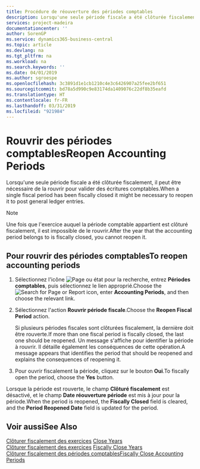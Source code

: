 ```yaml
---
title: Procédure de réouverture des périodes comptables
description: Lorsqu'une seule période fiscale a été clôturée fiscalement, il peut être nécessaire de la rouvrir pour valider des écritures comptables.
services: project-madeira
documentationcenter: ''
author: SorenGP
ms.service: dynamics365-business-central
ms.topic: article
ms.devlang: na
ms.tgt_pltfrm: na
ms.workload: na
ms.search.keywords: ''
ms.date: 04/01/2019
ms.author: sgroespe
ms.openlocfilehash: 3c3891d1e1cb1210c4e3c6426907a25fee2bf651
ms.sourcegitcommit: bd78a5d990c9e83174da1409076c22df8b35eafd
ms.translationtype: HT
ms.contentlocale: fr-FR
ms.lasthandoff: 03/31/2019
ms.locfileid: "921984"
---
```

# <a name="reopen-accounting-periods"></a><span data-ttu-id="4106b-103">Rouvrir des périodes comptables</span><span class="sxs-lookup"><span data-stu-id="4106b-103">Reopen Accounting Periods</span></span>
<span data-ttu-id="4106b-104">Lorsqu'une seule période fiscale a été clôturée fiscalement, il peut être nécessaire de la rouvrir pour valider des écritures comptables.</span><span class="sxs-lookup"><span data-stu-id="4106b-104">When a single fiscal period has been fiscally closed it might be necessary to reopen it to post general ledger entries.</span></span>  

> [!NOTE]  
>  <span data-ttu-id="4106b-105">Une fois que l'exercice auquel la période comptable appartient est clôturé fiscalement, il est impossible de le rouvrir.</span><span class="sxs-lookup"><span data-stu-id="4106b-105">After the year that the accounting period belongs to is fiscally closed, you cannot reopen it.</span></span>  

## <a name="to-reopen-accounting-periods"></a><span data-ttu-id="4106b-106">Pour rouvrir des périodes comptables</span><span class="sxs-lookup"><span data-stu-id="4106b-106">To reopen accounting periods</span></span>  

1.  <span data-ttu-id="4106b-107">Sélectionnez l'icône ![Page ou état pour la recherche](../../media/ui-search/search_small.png "Page ou état pour la recherche"), entrez **Périodes comptables**, puis sélectionnez le lien approprié.</span><span class="sxs-lookup"><span data-stu-id="4106b-107">Choose the ![Search for Page or Report](../../media/ui-search/search_small.png "Search for Page or Report icon") icon, enter **Accounting Periods**, and then choose the relevant link.</span></span>  
2.  <span data-ttu-id="4106b-108">Sélectionnez l'action **Rouvrir période fiscale**.</span><span class="sxs-lookup"><span data-stu-id="4106b-108">Choose the **Reopen Fiscal Period** action.</span></span>  

    <span data-ttu-id="4106b-109">Si plusieurs périodes fiscales sont clôturées fiscalement, la dernière doit être rouverte.</span><span class="sxs-lookup"><span data-stu-id="4106b-109">If more than one fiscal period is fiscally closed, the last one should be reopened.</span></span> <span data-ttu-id="4106b-110">Un message s'affiche pour identifier la période à rouvrir. Il détaille également les conséquences de cette opération.</span><span class="sxs-lookup"><span data-stu-id="4106b-110">A message appears that identifies the period that should be reopened and explains the consequences of reopening it.</span></span>  

3.  <span data-ttu-id="4106b-111">Pour ouvrir fiscalement la période, cliquez sur le bouton **Oui**.</span><span class="sxs-lookup"><span data-stu-id="4106b-111">To fiscally open the period, choose the **Yes** button.</span></span>  

<span data-ttu-id="4106b-112">Lorsque la période est rouverte, le champ **Clôturé fiscalement** est désactivé, et le champ **Date réouverture période** est mis à jour pour la période.</span><span class="sxs-lookup"><span data-stu-id="4106b-112">When the period is reopened, the **Fiscally Closed** field is cleared, and the **Period Reopened Date** field is updated for the period.</span></span>  

## <a name="see-also"></a><span data-ttu-id="4106b-113">Voir aussi</span><span class="sxs-lookup"><span data-stu-id="4106b-113">See Also</span></span>  
 <span data-ttu-id="4106b-114">[Clôturer fiscalement des exercices](how-to-close-years.md) </span><span class="sxs-lookup"><span data-stu-id="4106b-114">[Close Years](how-to-close-years.md) </span></span>  
 <span data-ttu-id="4106b-115">[Clôturer fiscalement des exercices](how-to-fiscally-close-years.md) </span><span class="sxs-lookup"><span data-stu-id="4106b-115">[Fiscally Close Years](how-to-fiscally-close-years.md) </span></span>  
 [<span data-ttu-id="4106b-116">Clôturer fiscalement des périodes comptables</span><span class="sxs-lookup"><span data-stu-id="4106b-116">Fiscally Close Accounting Periods</span></span>](how-to-fiscally-close-accounting-periods.md)
